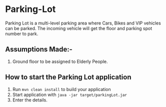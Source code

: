 # Parking-Lot

Parking Lot is a multi-level parking area where Cars, Bikes and VIP vehicles can be parked.
The incoming vehicle will get the floor and parking spot number to park.

## Assumptions Made:-
1. Ground floor to be assigned to Elderly People.

How to start the Parking Lot application
---

1. Run `mvn clean install` to build your application
2. Start application with `java -jar target/parkingLot.jar`
3. Enter the details.
